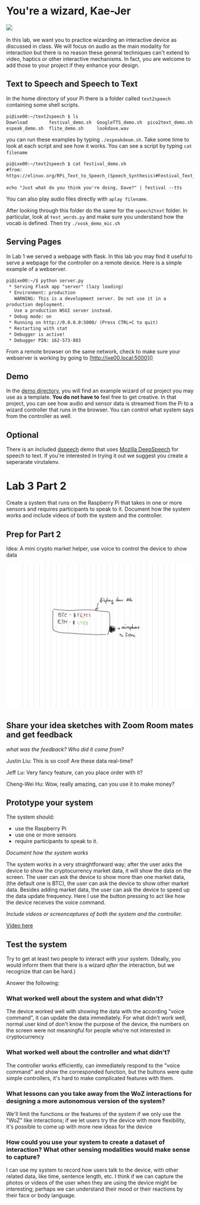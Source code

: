 # You're a wizard, Kae-Jer

<img src="https://pbs.twimg.com/media/Cen7qkHWIAAdKsB.jpg" height="400">

In this lab, we want you to practice wizarding an interactive device as discussed in class. We will focus on audio as the main modality for interaction but there is no reason these general techniques can't extend to video, haptics or other interactive mechanisms. In fact, you are welcome to add those to your project if they enhance your design.


## Text to Speech and Speech to Text

In the home directory of your Pi there is a folder called `text2speech` containing some shell scripts.

```
pi@ixe00:~/text2speech $ ls
Download        festival_demo.sh  GoogleTTS_demo.sh  pico2text_demo.sh
espeak_demo.sh  flite_demo.sh     lookdave.wav

```

you can run these examples by typing 
`./espeakdeom.sh`. Take some time to look at each script and see how it works. You can see a script by typing `cat filename`

```
pi@ixe00:~/text2speech $ cat festival_demo.sh 
#from: https://elinux.org/RPi_Text_to_Speech_(Speech_Synthesis)#Festival_Text_to_Speech

echo "Just what do you think you're doing, Dave?" | festival --tts

```

You can also play audio files directly with `aplay filename`.

After looking through this folder do the same for the `speech2text` folder. In particular, look at `test_words.py` and make sure you understand how the vocab is defined. Then try `./vosk_demo_mic.sh`

## Serving Pages

In Lab 1 we served a webpage with flask. In this lab you may find it useful to serve a webpage for the controller on a remote device. Here is a simple example of a webserver.

```
pi@ixe00:~/$ python server.py
 * Serving Flask app "server" (lazy loading)
 * Environment: production
   WARNING: This is a development server. Do not use it in a production deployment.
   Use a production WSGI server instead.
 * Debug mode: on
 * Running on http://0.0.0.0:5000/ (Press CTRL+C to quit)
 * Restarting with stat
 * Debugger is active!
 * Debugger PIN: 162-573-883
```
From a remote browser on the same network, check to make sure your webserver is working by going to [http://ixe00.local:5000]()


## Demo

In the [demo directory](./demo), you will find an example wizard of oz project you may use as a template. **You do not have to** feel free to get creative. In that project, you can see how audio and sensor data is streamed from the Pi to a wizard controller that runs in the browser. You can control what system says from the controller as well.

## Optional

There is an included [dspeech](./dspeech) demo that uses [Mozilla DeepSpeech](https://github.com/mozilla/DeepSpeech) for speech to text. If you're interested in trying it out we suggest you create a seperarate virutalenv. 



# Lab 3 Part 2

Create a system that runs on the Raspberry Pi that takes in one or more sensors and requires participants to speak to it. Document how the system works and include videos of both the system and the controller.

## Prep for Part 2

Idea: A mini crypto market helper, use voice to control the device to show data

<img src="https://github.com/moonorblue/Interactive-Lab-Hub/blob/Spring2021/Lab%203/Untitled%20(Draft)-1%203.jpg?raw=true">

## Share your idea sketches with Zoom Room mates and get feedback

*what was the feedback? Who did it come from?*

Justin Liu: This is so cool! Are these data real-time?

Jeff Lu: Very fancy feature, can you place order with it?

Cheng-Wei Hu: Wow, really amazing, can you use it to make money?

## Prototype your system

The system should:
* use the Raspberry Pi 
* use one or more sensors
* require participants to speak to it. 

*Document how the system works*

The system works in a very straightforward way; after the user asks the device to show the cryptocurrency market data, it will show the data on the screen. The user can ask the device to show more than one market data, (the default one is BTC), the user can ask the device to show other market data. Besides adding market data, the user can ask the device to speed up the data update frequency. Here I use the button pressing to act like how the device receives the voice command. 

*Include videos or screencaptures of both the system and the controller.*

[Video here](https://drive.google.com/file/d/1sp6yZdiph-kIt9fkr9pUq0Mwa2ep3U0G/view?usp=sharing)

## Test the system
Try to get at least two people to interact with your system. (Ideally, you would inform them that there is a wizard _after_ the interaction, but we recognize that can be hard.)

Answer the following:

### What worked well about the system and what didn't?

The device worked well with showing the data with the according "voice command", it can update the data immediately. For what didn't work well, normal user kind of don't know the purpose of the device, the numbers on the screen were not meaningful for people who're not interested in cryptocurrency

### What worked well about the controller and what didn't?

The controller works efficiently, can immediately respond to the "voice command" and show the corresponded function, but the buttons were quite simple controllers, it's hard to make complicated features with them. 


### What lessons can you take away from the WoZ interactions for designing a more autonomous version of the system?

We'll limit the functions or the features of the system if we only use the "WoZ" like interactions; if we let users try the device with more flexibility, it's possible to come up with more new ideas for the device  


### How could you use your system to create a dataset of interaction? What other sensing modalities would make sense to capture?

I can use my system to record how users talk to the device, with other related data, like time, sentence length, etc.
I think if we can capture the photos or videos of the user when they are using the device might be interesting; perhaps we can understand their mood or their reactions by their face or body language. 

